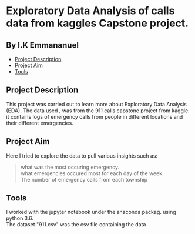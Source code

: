 # Exploratory Data Analysis of calls data from kaggles Capstone project. 
## By I.K Emmananuel

* [Project Description](#ProjectDescription)
* [Project Aim](#ProjectAim)
* [Tools](#Tools)

## Project Description
This project was carried out to learn more about Exploratory Data Analysis (EDA). 
The data used , was from the 911 calls capstone project from kaggle. it contains logs of emergency calls from people 
in different locations and their different emergencies. 

## Project Aim
Here I tried to explore the data to pull various insights such as: 
> what was the most occuring emergency.  
> what emergencies occured most for each day of the week.  
> The  number of emergency calls from each township
 
 ## Tools 
 
 I worked with the jupyter notebook under the anaconda packag. using python 3.6.  
 The dataset "911.csv" was the csv file containing the data
